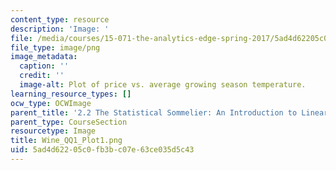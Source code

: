 ```yaml
---
content_type: resource
description: 'Image: '
file: /media/courses/15-071-the-analytics-edge-spring-2017/5ad4d62205c0fb3bc07e63ce035d5c43_Wine_QQ1_Plot1.png
file_type: image/png
image_metadata:
  caption: ''
  credit: ''
  image-alt: Plot of price vs. average growing season temperature.
learning_resource_types: []
ocw_type: OCWImage
parent_title: '2.2 The Statistical Sommelier: An Introduction to Linear Regression'
parent_type: CourseSection
resourcetype: Image
title: Wine_QQ1_Plot1.png
uid: 5ad4d622-05c0-fb3b-c07e-63ce035d5c43
---
```


